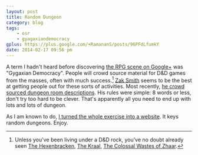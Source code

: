 ```yaml
---
layout: post
title: Random Dungeon
category: blog
tags:
    - osr
    - gyagaxiandemocracy
gplus: https://plus.google.com/+RamananS/posts/96PFdLfumkY
date: 2014-02-17 09:56 pm
---
```


A term I hadn't heard before discovering [the RPG scene on Google+][1] was "Gygaxian Democracy". People will crowd source material for D&D games from the masses, often with much success.[^1] [Zak Smith][zak] seems to be the best at getting people out for these sorts of activities. Most recently, [he crowd sourced dungeon room descriptions][2]. His rules were simple: 8 words or less, don't try too hard to be clever. That's apparently all you need to end up with lots and lots of dungeon.

As I am known to do, [I turned the whole exercise into a website][3]. It keys random dungeons. Enjoy.

[^1]: Unless you've been living under a D&D rock, you've no doubt already seen [The Hexenbracken][4], [The Kraal][5], [The Colossal Wastes of Zhaar][6].

[zak]: http://dndwithpornstars.blogspot.ca/
[1]: /blog/google-plus/
[2]: http://dndwithpornstars.blogspot.ca/2014/02/stock-dungeon-with-rooms-that-dont-suck.html
[3]: http://dungeon.totalpartykill.ca/
[4]: /grab-bag/hexenbracken/
[5]: /grab-bag/kraal/
[6]: /grab-bag/wastes/